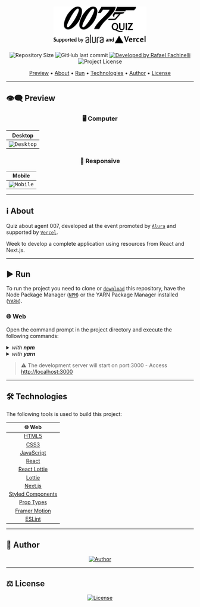 <p align="center">
  <img alt="007: Quiz Next.js" src=".github/banner.svg" width="250px"/>
</p>

<p align="center"> 
  <img alt="Repository Size" src="https://img.shields.io/github/repo-size/rafaelfachinelli/nextjsquiz?color=3498db&style=for-the-badge">
  <img alt="GitHub last commit" src="https://img.shields.io/github/last-commit/rafaelfachinelli/nextjsquiz?color=3498db&style=for-the-badge">
  <a href="https://github.com/USERNAME">
    <img alt="Developed by Rafael Fachinelli" src="https://img.shields.io/badge/Developer-Rafael_Fachinelli-%3498db?color=3498db&style=for-the-badge">
  </a>
  <img alt="Project License" src="https://img.shields.io/github/license/rafaelfachinelli/nextjsquiz?color=3498db&style=for-the-badge"/>
</p>

<p align="center">
 <a href="#eye_speech_bubble-preview">Preview</a> •
 <a href="#information_source-about">About</a> •
 <a href="#arrow_forward-run">Run</a> •
 <a href="#hammer_and_wrench-technologies">Technologies</a> •
 <a href="#boy-author">Author</a> •
 <a href="#balance_scale-license">License</a>
</p>

---
## :eye_speech_bubble: **Preview**

<div align="center">

### :desktop_computer: Computer
  
|Desktop|
|:---:|
|<kbd><img src=".github/previews/desktop_preview.gif" alt="Desktop"/></kbd>|

### :iphone: Responsive

|Mobile|
|:---:|
|<kbd><img src=".github/previews/mobile_preview.gif" alt="Mobile"/></kbd>

</div>
  
---
## :information_source: About

Quiz about agent 007, developed at the event promoted by [`Alura`](https://www.alura.com.br) and supported by [`Vercel`](https://vercel.com).

Week to develop a complete application using resources from React and Next.js. 

---
## :arrow_forward: **Run**

To run the project you need to clone or [`download`](https://github.com/rafaelfachinelli/nextjsquiz/archive/main.zip) this repository, have the Node Package Manager ([`NPM`](https://www.npmjs.com/get-npm)) or the YARN Package Manager installed ([`YARN`](https://yarnpkg.com/getting-started)).

### :globe_with_meridians: **Web**

Open the command prompt in the project directory and execute the following commands:

<details>
  <summary><i>with <b>npm</b></i></summary>
  
  ```bash
  # Install dependencies
  $ npm install

  # Start development server
  $ npm start
  ```
  
</details>

<details>
  <summary><i>with <b>yarn</b></i></summary>
  
  ```bash
  # Install dependencies
  $ yarn

  # Start development server
  $ yarn start

  ```

</details>

> ⚠️ The development server will start on port:3000 - Access <http://localhost:3000>

---
## :hammer_and_wrench: **Technologies**

The following tools is used to build this project:

<div align="center">

|:globe_with_meridians: Web|
|:---:|
|[HTML5](https://developer.mozilla.org/pt-BR/docs/Web/HTML/HTML5)|
|[CSS3](https://www.w3schools.com/css/)|
|[JavaScript](https://developer.mozilla.org/pt-BR/docs/Web/JavaScript)|
|[React](https://reactjs.org)|
|[React Lottie](https://www.npmjs.com/package/react-lottie)|
|[Lottie](https://lottiefiles.com)|
|[Next.js](https://nextjs.org)|
|[Styled Components](https://styled-components.com)|
|[Prop Types](https://www.npmjs.com/package/prop-types)|
|[Framer Motion](https://www.framer.com/motion/)|
|[ESLint](https://eslint.org)|

</div>

---
## :boy: **Author**

<div align="center">
  
[![Author](https://github.com/rafaelfachinelli/rafaelfachinelli/blob/master/.github/author.svg)](https://www.linkedin.com/in/rafaelfachinelli/)

</div>

---
## :balance_scale: **License**

<div align="center">
  
[![License](https://github.com/rafaelfachinelli/rafaelfachinelli/blob/master/.github/license.svg)](./LICENSE)

</div>

